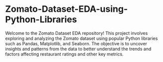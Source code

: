 # Zomato-Dataset-EDA-using-Python-Libraries
Welcome to the Zomato Dataset EDA repository! This project involves exploring and analyzing the Zomato dataset using popular Python libraries such as Pandas, Matplotlib, and Seaborn. The objective is to uncover insights and patterns from the data to better understand the trends and factors affecting restaurant ratings and other key metrics.

